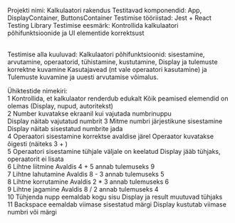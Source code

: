 
Projekti nimi: Kalkulaatori rakendus
 Testitavad komponendid: App, DisplayContainer, ButtonsContainer
 Testimise tööriistad: Jest + React Testing Library
 Testimise eesmärk: Kontrollida kalkulaatori põhifunktsioonide ja UI elementide korrektsust




<br>Testimise alla kuuluvad:
Kalkulaatori põhifunktsioonid: sisestamine, arvutamine, operaatorid, tühistamine, kustutamine, Display ja tulemuste korrektne kuvamine Kasutajavead (nt vale operaatori kasutamine)
ja Tulemuste kuvamine ja uuesti arvutamise võimalus.


Ühiktestide nimekiri: 
<br>1 Kontrollida, et kalkulaator renderdub edukalt
Kõik peamised elemendid on olemas (Display, nupud, autoritekst)
<br>2 Number kuvatakse ekraanil kui vajutada numbrinuppu 
<br>Display näitab vajutatud numbrit
3 Mitme numbri järjestikune sisestamine
Display näitab sisestatud numbrite jada
<br>4 Operaatori sisestamine korrektse avaldise järel
Operaator kuvatakse õigesti (näiteks 3 + )
<br>5 Operaatori sisestamine tühjale väljale on keelatud
Display jääb tühjaks, operaatorit ei lisata
<br>6 Lihtne liitmine
Avaldis 4 + 5 annab tulemuseks 9
<br>7 Lihtne lahutamine
Avaldis 8 - 3 annab tulemuseks 5
<br>8 Lihtne korrutamine
Avaldis 2 * 3 annab tulemuseks 6
<br>9 Lihtne jagamine
Avaldis 8 / 2 annab tulemuseks 4
<br>10 Tühjenda nupp eemaldab kogu sisu
Display ja result muutuvad tühjaks
<br>11 Backspace eemaldab viimase sisestatud märgi
Display kustutab viimase numbri või märgi


